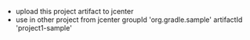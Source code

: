 - upload this project artifact to jcenter
- use in other project from jcenter
  groupId 'org.gradle.sample'
            artifactId 'project1-sample'
